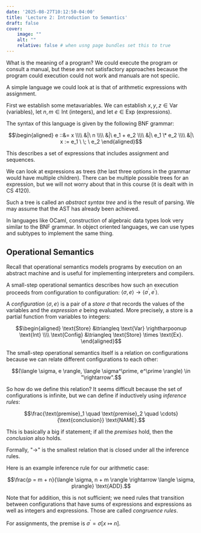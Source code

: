 ```yaml
---
date: '2025-08-27T10:12:50-04:00'
title: 'Lecture 2: Introduction to Semantics'
draft: false
cover:
    image: ""
    alt: ""
    relative: false # when usng page bundles set this to true
---
```


What is the meaning of a program? We could execute the program or consult a manual, but these are not satisfactory approaches because the program could execution could not work and manuals are not speciic.

A simple language we could look at is that of arithmetic expressions with assignment.

First we establish some metavariables. We can establish $x, y, z \in \text{Var}$ (variables), let $n, m \in \text{Int}$ (integers), and let $e \in \text{Exp}$ (expressions).

The syntax of this language is given by the following BNF grammar:

$$\begin{aligned}
e ::&= x \\\\
&|\ n \\\\
&|\ e_1 + e_2 \\\\
&|\ e_1 \* e_2 \\\\
&|\ x := e_1 \ \; \ e_2
\end{aligned}$$

This describes a set of expressions that includes assignment and sequences.

We can look at expressions as trees (the last three options in the grammar would have multiple children). There can be multiple possible trees for an expression, but we will not worry about that in this course (it is dealt with in CS 4120).

Such a tree is called an *abstract syntax tree* and is the result of parsing. We may assume that the AST has already been achieved.

In languages like OCaml, construction of algebraic data types look very similar to the BNF grammar. In object oriented languages, we can use types and subtypes to implement the same thing.

## Operational Semantics

Recall that operational semantics models programs by execution on an abstract machine and is useful for implementing interpreters and compilers.

A small-step operational semantics describes how such an execution proceeds from configuration to configuration: $\langle \sigma, e \rangle \to \langle \sigma^\prime, e^\prime \rangle$.

A *configuration* $\langle \sigma, e \rangle$ is a pair of a *store* $\sigma$ that records the values of the variables and the *expression* $e$ being evaluated. More precisely, a store is a partial function from variables to integers:

$$\begin{aligned}
\text{Store} &\triangleq \text{Var} \rightharpoonup \text{Int} \\\\
\text{Config} &\triangleq \text{Store} \times \text{Ex}.
\end{aligned}$$

The small-step operational semantics itself is a relation on configurations because we can relate different configurations to each other:

$$(\langle \sigma, e \rangle, \langle \sigma^\prime, e^\prime \rangle) \in "\rightarrow".$$

So how do we define this relation? It seems difficult because the set of configurations is infinite, but we can define if inductively using *inference rules*:

$$\frac{\text{premise}_1 \quad \text{premise}_2 \quad \cdots}{\text{conclusion}} \text{NAME}.$$

This is basically a big if statement; if all the *premises* hold, then the *conclusion* also holds.

Formally, "$\rightarrow$" is the smallest relation that is closed under all the inference rules.

Here is an example inference rule for our arithmetic case:

$$\frac{p = m + n}{\langle \sigma, n + m \rangle \rightarrow \langle \sigma, p\rangle} \text{ADD}.$$

Note that for addition, this is not sufficient; we need rules that transition between configurations that have sums of expressions and expressions as well as integers and expressions. Those are called *congruence rules*.

For assignments, the premise is $\sigma^\prime = \sigma[x \mapsto n]$.